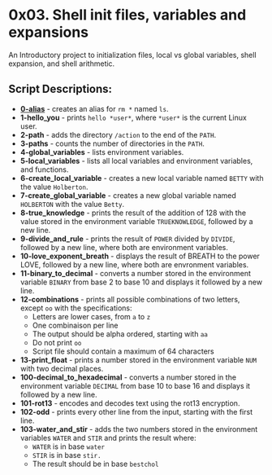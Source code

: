 # 0x03. Shell init files, variables and expansions
An Introductory project to initialization files, local vs global variables, shell expansion, and shell arithmetic.
## Script Descriptions: 
* **[0-alias](0-alias)** - creates an alias for `rm *` named `ls`.
* **1-hello_you** - prints `hello *user*`, where `*user*` is the current Linux user.
* **2-path** - adds the directory `/action` to the end of the `PATH`.
* **3-paths** - counts the number of directories in the `PATH`.
* **4-global_variables** - lists environment variables.
* **5-local_variables** - lists all local variables and environment variables, and functions.
* **6-create_local_variable** - creates a new local variable named `BETTY` with the value `Holberton`.
* **7-create_global_variable** - creates a new global variable named `HOLBERTON` with the value `Betty`.
* **8-true_knowledge** - prints the result of the addition of 128 with the value stored in the environment variable `TRUEKNOWLEDGE`, followed by a new line.
* **9-divide_and_rule** - prints the result of `POWER` divided by `DIVIDE`, followed by a new line, where both are environment variables.
* **10-love_exponent_breath** - displays the result of BREATH to the power LOVE, followed by a new line, where both are envronment variables.
* **11-binary_to_decimal** - converts a number stored in the environment variable `BINARY` from base 2 to base 10 and displays it followed by a new line.
* **12-combinations** - prints all possible combinations of two letters, except `oo` with the specifications:
  * Letters are lower cases, from `a` to `z`
  * One combinaison per line
  * The output should be alpha ordered, starting with `aa`
  * Do not print `oo`
  * Script file should contain a maximum of 64 characters
* **13-print_float** - prints a number stored in the environment variable `NUM` with two decimal places.
* **100-decimal_to_hexadecimal** - converts a number stored in the environment variable `DECIMAL` from base 10 to base 16 and displays it followed by a new line.
* **101-rot13** - encodes and decodes text using the rot13 encryption.
* **102-odd** - prints every other line from the input, starting with the first line.
* **103-water_and_stir** - adds the two numbers stored in the environment variables `WATER` and `STIR` and prints the result where:
  * `WATER` is in base `water`
  * `STIR` is in base `stir.`
  * The result should be in base `bestchol`


